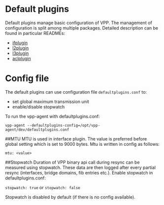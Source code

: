 # Default plugins
 
 Default plugins manage basic configuration of VPP. The management of configuration is split among multiple
 packages. Detailed description can be found in particular READMEs:
 - [ifplugin](ifplugin)
 - [l2plugin](l2plugin)
 - [l3plugin](l3plugin)
 - [aclplugin](aclplugin)
 
# Config file 

 The default plugins can use configuration file `defaultplugins.conf` to:
  * set global maximum transmission unit 
  * enable/disable stopwatch
  
  To run the vpp-agent with defaultplugins.conf:
   
   `vpp-agent --defaultplugins-config=/opt/vpp-agent/dev/defaultplugins.conf`
  
 ##MTU 
 MTU is used in interface plugin. The value is preferred before global setting which is set to 9000 bytes. Mtu is 
 written in config as follows:
 
 `mtu: <value>`
 
 ##Stopwatch
 Duration of VPP binary api call during resync can be measured using stopwatch. These data are then logged after 
 every partial resync (interfaces, bridge domains, fib entries etc.). Enable stopwatch in defaultplugins.conf: 
 
  `stopwatch: true` or  `stopwatch: false`
  
 Stopwatch is disabled by default (if there is no config available). 
